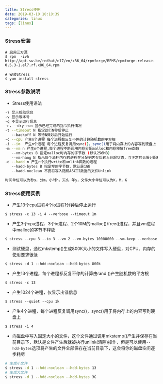 ```yaml
---
title: Stress使用
date: 2019-03-10 10:10:39
categories: linux
tags: [linux]
---
```


### Stress安装



```shell
# 启用三方源
$ rpm  -ivh http://apt.sw.be/redhat/el7/en/x86_64/rpmforge/RPMS/rpmforge-release-0.5.3-1.el7.rf.x86_64.rpm

# 安装Stress
$ yum install stress
```

### Stress参数说明

- Stress使用语法

```bash
-? 显示帮助信息
-v 显示版本号
-q 不显示运行信息
-n，--dry-run 显示已经完成的指令执行情况
-t --timeout N 指定运行N秒后停止
   --backoff N 等待N微妙后开始运行
-c --cpu 产生n个进程 每个进程都反复不停的计算随机数的平方根
-i --io  产生n个进程 每个进程反复调用sync()，sync()用于将内存上的内容写到硬盘上
-m --vm n 产生n个进程,每个进程不断调用内存分配malloc和内存释放free函数
   --vm-bytes B 指定malloc时内存的字节数 (默认256MB)
   --vm-hang N 指示每个消耗内存的进程在分配到内存后转入休眠状态，与正常的无限分配和释放内存的处理相反，这有利于模拟只有少量内存的机器
-d --hadd n 产生n个执行write和unlink函数的进程
   --hadd-bytes B 指定写的字节数，默认是1GB
   --hadd-noclean 不要将写入随机ASCII数据的文件Unlink
   
时间单位可以为秒s，分m，小时h，天d，年y，文件大小单位可以为K，M，G
```



### Stress使用实例

- 产生13个cpu进程4个io进程1分钟后停止运行

```
$ stress -c 13 -i 4 --verbose --timeout 1m
```

- 产生3个cpu进程、3个io进程、2个10M的malloc()/free()进程，并且vm进程中malloc的字节不释放

```
$ stress --cpu 3 --io 3 --vm 2 --vm-bytes 10000000 --vm-keep --verbose
```

- 测试硬盘，通过mkstemp()生成800K大小的文件写入硬盘，对CPU、内存的使用要求很低

```
$ stress -d 1 --hdd-noclean --hdd-bytes 800k
```

- 产生13个进程，每个进程都反复不停的计算由rand ()产生随机数的平方根

```
$ stress -c 13
```

- 产生1024个进程，仅显示出错信息

```
$ stress --quiet --cpu 1k
```

- 产生4个进程，每个进程反复调用sync()，sync()用于将内存上的内容写到硬盘上

```
$ stress -i 4
```

- 向磁盘中写入固定大小的文件，这个文件通过调用mkstemp()产生并保存在当前目录下，默认是文件产生后就被执行unlink(清除)操作，但是可以使用`--hdd-bytes`选项将产生的文件全部保存在当前目录下，这会将你的磁盘空间逐步耗尽

```bash
# 生成小文件
$ stress -d 1 --hdd-noclean --hdd-bytes 13
# 生成大文件
$ stress -d 1 --hdd-noclean --hdd-bytes 3G
```

